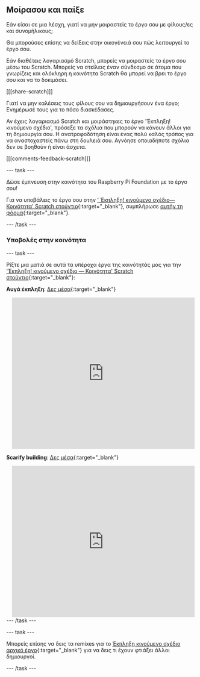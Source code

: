 ## Μοίρασου και παίξε

Εάν είσαι σε μια λέσχη, γιατί να μην μοιραστείς το έργο σου με φίλους/ες και συνομήλικους;

Θα μπορούσες επίσης να δείξεις στην οικογένειά σου πώς λειτουργεί το έργο σου.

Εάν διαθέτεις λογαριασμό Scratch, μπορείς να μοιραστείς το έργο σου μέσω του Scratch. Μπορείς να στείλεις έναν σύνδεσμο σε άτομα που γνωρίζεις και ολόκληρη η κοινότητα Scratch θα μπορεί να βρει το έργο σου και να το δοκιμάσει.

[[[share-scratch]]]

Γιατί να μην καλέσεις τους φίλους σου να δημιουργήσουν ένα έργο; Ενημέρωσέ τους για το πόσο διασκέδασες.

Αν έχεις λογαριασμό Scratch και μοιράστηκες το έργο 'Έκπληξη! κινούμενο σχέδιο', πρόσεξε τα σχόλια που μπορούν να κάνουν άλλοι για τη δημιουργία σου. Η ανατροφοδότηση είναι ένας πολύ καλός τρόπος για να αναστοχαστείς πάνω στη δουλειά σου. Αγνόησε οποιαδήποτε σχόλια δεν σε βοηθούν ή είναι άσχετα.

[[[comments-feedback-scratch]]]

--- task ---

Δώσε έμπνευση στην κοινότητα του Raspberry Pi Foundation με το έργο σου!

Για να υποβάλεις το έργο σου στην [' Έκπληξη! κινούμενο σχέδιο— Κοινότητα' Scratch στούντιο](https://scratch.mit.edu/studios/29079784){:target="_blank"}, συμπλήρωσε [αυτήν τη φόρμα](https://form.raspberrypi.org/f/community-project-submissions){:target="_blank"}.

--- /task ---

### Υποβολές στην κοινότητα

--- task ---

Ρίξτε μια ματιά σε αυτά τα υπέροχα έργα της κοινότητάς μας για την ['Έκπληξη! κινούμενο σχέδιο — Κοινότητα' Scratch στούντιο](https://scratch.mit.edu/studios/29079784){:target="_blank"}:

**Αυγά έκπληξη**: [Δες μέσα](https://scratch.mit.edu/projects/723810901/editor){:target="_blank"}
<div class="scratch-preview" style="margin-left: 15px;">
  <iframe allowtransparency="true" width="485" height="402" src="https://scratch.mit.edu/projects/embed/723810901/?autostart=false" frameborder="0"></iframe>
</div>

**Scarify building**: [Δες μέσα](https://scratch.mit.edu/projects/578827663/editor){:target="_blank"}
<div class="scratch-preview" style="margin-left: 15px;">
  <iframe allowtransparency="true" width="485" height="402" src="https://scratch.mit.edu/projects/embed/578827663/?autostart=false" frameborder="0"></iframe>
</div>
--- /task ---

--- task ---

Μπορείς επίσης να δεις τα remixes για το [Έκπληξη κινούμενο σχέδιο αρχικό έργο](https://scratch.mit.edu/projects/582222532/remixes){:target="_blank"} για να δεις τι έχουν φτιάξει άλλοι δημιουργοί.

--- /task ---

